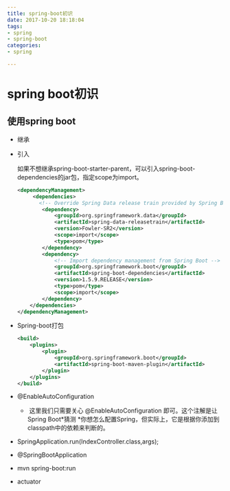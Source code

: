 ```yaml
---
title: spring-boot初识
date: 2017-10-20 18:18:04
tags:
- spring 
- spring-boot
categories:
- spring

---
```


# spring boot初识

## 使用spring boot

- 继承

- 引入

  如果不想继承spring-boot-starter-parent，可以引入spring-boot-dependencies的jar包，指定scope为import。

  ```xml
  <dependencyManagement>
       <dependencies>
         <!-- Override Spring Data release train provided by Spring Boot -->
          <dependency>
              <groupId>org.springframework.data</groupId>
              <artifactId>spring-data-releasetrain</artifactId>
              <version>Fowler-SR2</version>
              <scope>import</scope>
              <type>pom</type>
          </dependency>
          <dependency>
              <!-- Import dependency management from Spring Boot -->
              <groupId>org.springframework.boot</groupId>
              <artifactId>spring-boot-dependencies</artifactId>
              <version>1.5.9.RELEASE</version>
              <type>pom</type>
              <scope>import</scope>
          </dependency>
      </dependencies>
  </dependencyManagement>
  ```


- Spring-boot打包

  ```xml
  <build>
      <plugins>
          <plugin>
              <groupId>org.springframework.boot</groupId>
              <artifactId>spring-boot-maven-plugin</artifactId>
          </plugin>
      </plugins>
  </build>
  ```

- @EnableAutoConfiguration

  - ​        这里我们只需要关心 @EnableAutoConfiguration 即可。这个注解是让Spring Boot*猜测 *你想怎么配置Spring，但实际上，它是根据你添加到classpath中的依赖来判断的。

- SpringApplication.run(IndexController.class,args);

- @SpringBootApplication

- mvn spring-boot:run

- actuator
